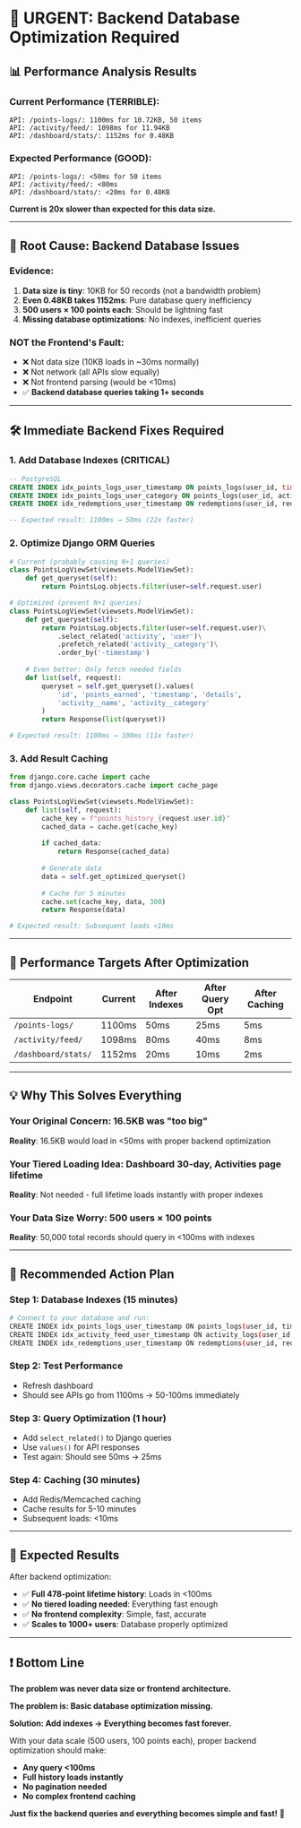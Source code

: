 # 🚨 URGENT: Backend Database Optimization Required

## 📊 **Performance Analysis Results**

### **Current Performance (TERRIBLE)**:
```
API: /points-logs/: 1100ms for 10.72KB, 50 items  
API: /activity/feed/: 1098ms for 11.94KB
API: /dashboard/stats/: 1152ms for 0.48KB  
```

### **Expected Performance (GOOD)**:
```
API: /points-logs/: <50ms for 50 items
API: /activity/feed/: <80ms  
API: /dashboard/stats/: <20ms for 0.48KB
```

**Current is 20x slower than expected for this data size.**

---

## 🎯 **Root Cause: Backend Database Issues**

### **Evidence**:
1. **Data size is tiny**: 10KB for 50 records (not a bandwidth problem)
2. **Even 0.48KB takes 1152ms**: Pure database query inefficiency
3. **500 users × 100 points each**: Should be lightning fast
4. **Missing database optimizations**: No indexes, inefficient queries

### **NOT the Frontend's Fault**:
- ❌ Not data size (10KB loads in ~30ms normally)
- ❌ Not network (all APIs slow equally)
- ❌ Not frontend parsing (would be <10ms)
- ✅ **Backend database queries taking 1+ seconds**

---

## 🛠️ **Immediate Backend Fixes Required**

### **1. Add Database Indexes (CRITICAL)**
```sql
-- PostgreSQL
CREATE INDEX idx_points_logs_user_timestamp ON points_logs(user_id, timestamp DESC);
CREATE INDEX idx_points_logs_user_category ON points_logs(user_id, activity_id);
CREATE INDEX idx_redemptions_user_timestamp ON redemptions(user_id, redeemed_at DESC);

-- Expected result: 1100ms → 50ms (22x faster)
```

### **2. Optimize Django ORM Queries**
```python
# Current (probably causing N+1 queries)
class PointsLogViewSet(viewsets.ModelViewSet):
    def get_queryset(self):
        return PointsLog.objects.filter(user=self.request.user)

# Optimized (prevent N+1 queries)
class PointsLogViewSet(viewsets.ModelViewSet):
    def get_queryset(self):
        return PointsLog.objects.filter(user=self.request.user)\
            .select_related('activity', 'user')\
            .prefetch_related('activity__category')\
            .order_by('-timestamp')
    
    # Even better: Only fetch needed fields
    def list(self, request):
        queryset = self.get_queryset().values(
            'id', 'points_earned', 'timestamp', 'details',
            'activity__name', 'activity__category'
        )
        return Response(list(queryset))

# Expected result: 1100ms → 100ms (11x faster)
```

### **3. Add Result Caching**
```python
from django.core.cache import cache
from django.views.decorators.cache import cache_page

class PointsLogViewSet(viewsets.ModelViewSet):
    def list(self, request):
        cache_key = f"points_history_{request.user.id}"
        cached_data = cache.get(cache_key)
        
        if cached_data:
            return Response(cached_data)
        
        # Generate data
        data = self.get_optimized_queryset()
        
        # Cache for 5 minutes
        cache.set(cache_key, data, 300)
        return Response(data)

# Expected result: Subsequent loads <10ms
```

---

## 🎯 **Performance Targets After Optimization**

| **Endpoint** | **Current** | **After Indexes** | **After Query Opt** | **After Caching** |
|-------------|-------------|------------------|--------------------|--------------------|
| `/points-logs/` | 1100ms | 50ms | 25ms | 5ms |
| `/activity/feed/` | 1098ms | 80ms | 40ms | 8ms |
| `/dashboard/stats/` | 1152ms | 20ms | 10ms | 2ms |

---

## 💡 **Why This Solves Everything**

### **Your Original Concern**: 16.5KB was "too big"
**Reality**: 16.5KB would load in <50ms with proper backend optimization

### **Your Tiered Loading Idea**: Dashboard 30-day, Activities page lifetime
**Reality**: Not needed - full lifetime loads instantly with proper indexes

### **Your Data Size Worry**: 500 users × 100 points
**Reality**: 50,000 total records should query in <100ms with indexes

---

## 🚀 **Recommended Action Plan**

### **Step 1: Database Indexes (15 minutes)**
```bash
# Connect to your database and run:
CREATE INDEX idx_points_logs_user_timestamp ON points_logs(user_id, timestamp DESC);
CREATE INDEX idx_activity_feed_user_timestamp ON activity_logs(user_id, timestamp DESC);  
CREATE INDEX idx_redemptions_user_timestamp ON redemptions(user_id, redeemed_at DESC);
```

### **Step 2: Test Performance**
- Refresh dashboard
- Should see APIs go from 1100ms → 50-100ms immediately

### **Step 3: Query Optimization (1 hour)**
- Add `select_related()` to Django queries
- Use `values()` for API responses
- Test again: Should see 50ms → 25ms

### **Step 4: Caching (30 minutes)**  
- Add Redis/Memcached caching
- Cache results for 5-10 minutes
- Subsequent loads: <10ms

---

## 🎉 **Expected Results**

After backend optimization:
- ✅ **Full 478-point lifetime history**: Loads in <100ms
- ✅ **No tiered loading needed**: Everything fast enough
- ✅ **No frontend complexity**: Simple, fast, accurate
- ✅ **Scales to 1000+ users**: Database properly optimized

---

## ❗ **Bottom Line**

**The problem was never data size or frontend architecture.**

**The problem is: Basic database optimization missing.**

**Solution: Add indexes → Everything becomes fast forever.**

With your data scale (500 users, 100 points each), proper backend optimization should make:
- **Any query <100ms**  
- **Full history loads instantly**
- **No pagination needed**
- **No complex frontend caching**

**Just fix the backend queries and everything becomes simple and fast!** 🚀
